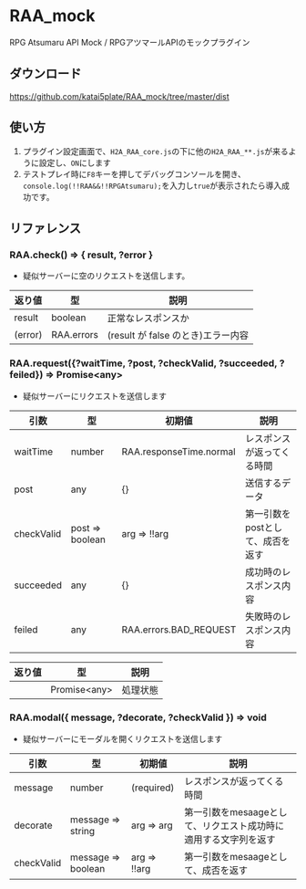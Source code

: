 # RAA_mock
RPG Atsumaru API Mock / RPGアツマールAPIのモックプラグイン

## ダウンロード
https://github.com/katai5plate/RAA_mock/tree/master/dist

## 使い方
1. プラグイン設定画面で、`H2A_RAA_core.js`の下に他の`H2A_RAA_**.js`が来るように設定し、`ON`にします
2. テストプレイ時に`F8`キーを押してデバッグコンソールを開き、`console.log(!!RAA&&!!RPGAtsumaru);`を入力し`true`が表示されたら導入成功です。

## リファレンス
### RAA.check() => { result, ?error }
- 疑似サーバーに空のリクエストを送信します。

|返り値|型|説明|
|-|-|-|
|result|boolean|正常なレスポンスか|
|(error)|RAA.errors|(result が false のとき)エラー内容|

### RAA.request({?waitTime, ?post, ?checkValid, ?succeeded, ?feiled}) => Promise\<any\>
- 疑似サーバーにリクエストを送信します

|引数|型|初期値|説明|
|-|-|-|-|
|waitTime|number|RAA.responseTime.normal|レスポンスが返ってくる時間|
|post|any|{}|送信するデータ|
|checkValid|post => boolean|arg => !!arg|第一引数をpostとして、成否を返す|
|succeeded|any|{}|成功時のレスポンス内容|
|feiled|any|RAA.errors.BAD_REQUEST|失敗時のレスポンス内容|

|返り値|型|説明|
|-|-|-|
||Promise\<any\>|処理状態|

### RAA.modal({ message, ?decorate, ?checkValid }) => void
- 疑似サーバーにモーダルを開くリクエストを送信します

|引数|型|初期値|説明|
|-|-|-|-|
|message|number|(required)|レスポンスが返ってくる時間|
|decorate|message => string|arg => arg|第一引数をmesaageとして、リクエスト成功時に適用する文字列を返す|
|checkValid|message => boolean|arg => !!arg|第一引数をmesaageとして、成否を返す|

